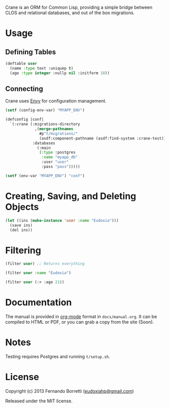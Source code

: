 Crane is an ORM for Common Lisp, providing a simple bridge between CLOS and
relational databases, and out of the box migrations.

# Usage

## Defining Tables

```lisp
(deftable user
  (name :type text :uniquep t)
  (age :type integer :nullp nil :initform 18))
```

## Connecting

Crane uses [Envy](https://github.com/fukamachi/envy) for configuration
management.

```lisp
(setf (config-env-var) "MYAPP_ENV")

(defconfig |conf|
  `(:crane (:migrations-directory
             ,(merge-pathnames
               #p"t/migrations/"
               (asdf:component-pathname (asdf:find-system :crane-test)))
            :databases
              (:main
               (:type :postgres
                :name "myapp_db"
                :user "user"
                :pass "pass")))))

(setf (env-var "MYAPP_ENV") "conf")
```

# Creating, Saving, and Deleting Objects

```lisp
(let ((ins (make-instance 'user :name "Eudoxia")))
  (save ins)
  (del ins))
```

# Filtering

```lisp
(filter user) ;; Returns everything

(filter user :name "Eudoxia")

(filter user (:> :age 21))
```

# Documentation

The manual is provided in [org-mode](http://orgmode.org/) format in
`docs/manual.org`. It can be compiled to HTML or PDF, or you can grab a copy
from the site (Soon).

# Notes

Testing requires Postgres and running `t/setup.sh`.

# License

Copyright (c) 2013 Fernando Borretti (eudoxiahp@gmail.com)

Released under the MIT license.
